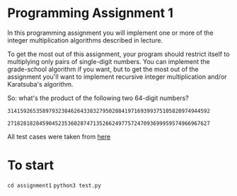 # Programming Assignment 1
In this programming assignment you will implement one or more of the integer
multiplication algorithms described in lecture.

To get the most out of this assignment, your program should restrict itself to
multiplying only pairs of single-digit numbers. You can implement the
grade-school algorithm if you want, but to get the most out of the assignment
you'll want to implement recursive integer multiplication and/or Karatsuba's
algorithm.

So: what's the product of the following two 64-digit numbers?

`3141592653589793238462643383279502884197169399375105820974944592`

`2718281828459045235360287471352662497757247093699959574966967627`

All test cases were taken from [here](https://github.com/beaunus/stanford-algs/tree/master/testCases/course1/assignment1Multiplication)

# To start
`cd assignment1`
`python3 test.py`